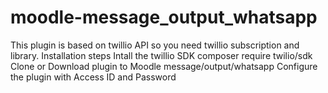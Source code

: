 # moodle-message_output_whatsapp
This plugin is based on twillio API so you need twillio subscription and library.
Installation steps
Intall the twillio SDK composer require twilio/sdk
Clone or Download plugin to Moodle message/output/whatsapp
Configure the plugin with Access ID and Password


